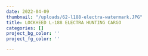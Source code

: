 ```yaml
---
date: 2022-04-09
thumbnail: "/uploads/62-l188-electra-watermark.JPG"
title: LOCKHEED L-188 ELECTRA HUNTING CARGO
categories: []
project_bg_color: ''
project_fg_color: ''

---
```

